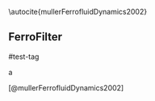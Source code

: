 \autocite{mullerFerrofluidDynamics2002}
## FerroFilter

#test-tag
<p> a </p>
[@mullerFerrofluidDynamics2002]

